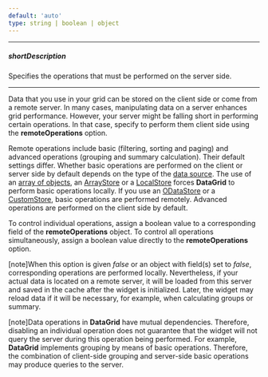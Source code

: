 ```yaml
---
default: 'auto'
type: string | boolean | object
---
```

---
##### shortDescription
Specifies the operations that must be performed on the server side.

---
Data that you use in your grid can be stored on the client side or come from a remote server. In many cases, manipulating data on a server enhances grid performance. However, your server might be falling short in performing certain operations. In that case, specify to perform them client side using the **remoteOperations** option.

Remote operations include basic (filtering, sorting and paging) and advanced operations (grouping and summary calculation). Their default settings differ. Whether basic operations are performed on the client or server side by default depends on the type of the [data source](/api-reference/10%20UI%20Widgets/dxDataGrid/1%20Configuration/dataSource.md '/Documentation/ApiReference/UI_Widgets/dxDataGrid/Configuration/#dataSource'). The use of an [array of objects](/concepts/10%20UI%20Widgets/70%20Data%20Grid/010%20Data%20Binding/10%20Provide%20Data/20%20Using%20an%20Array%20of%20Objects.md '/Documentation/Guide/UI_Widgets/Data_Grid/Data_Binding/#Provide_Data/Using_an_Array_of_Objects'), an [ArrayStore](/concepts/10%20UI%20Widgets/70%20Data%20Grid/010%20Data%20Binding/10%20Provide%20Data/30%20Using%20the%20Data%20Layer/15%20Using%20an%20ArrayStore.md '/Documentation/Guide/UI_Widgets/Data_Grid/Data_Binding/#Provide_Data/Using_the_Data_Layer/Using_an_ArrayStore') or a [LocalStore](/concepts/10%20UI%20Widgets/70%20Data%20Grid/010%20Data%20Binding/10%20Provide%20Data/30%20Using%20the%20Data%20Layer/20%20Using%20a%20LocalStore.md '/Documentation/Guide/UI_Widgets/Data_Grid/Data_Binding/#Provide_Data/Using_the_Data_Layer/Using_a_LocalStore') forces **DataGrid** to perform basic operations locally. If you use an [ODataStore](/concepts/10%20UI%20Widgets/70%20Data%20Grid/010%20Data%20Binding/10%20Provide%20Data/30%20Using%20the%20Data%20Layer/30%20Using%20an%20ODataStore.md '/Documentation/Guide/UI_Widgets/Data_Grid/Data_Binding/#Provide_Data/Using_the_Data_Layer/Using_an_ODataStore') or a [CustomStore](/concepts/10%20UI%20Widgets/70%20Data%20Grid/010%20Data%20Binding/10%20Provide%20Data/30%20Using%20the%20Data%20Layer/40%20Using%20a%20CustomStore.md '/Documentation/Guide/UI_Widgets/Data_Grid/Data_Binding/#Provide_Data/Using_the_Data_Layer/Using_a_CustomStore'), basic operations are performed remotely. Advanced operations are performed on the client side by default.

To control individual operations, assign a boolean value to a corresponding field of the **remoteOperations** object. To control all operations simultaneously, assign a boolean value directly to the **remoteOperations** option.

[note]When this option is given *false* or an object with field(s) set to *false*, corresponding operations are performed locally. Nevertheless, if your actual data is located on a remote server, it will be loaded from this server and saved in the cache after the widget is initialized. Later, the widget may reload data if it will be necessary, for example, when calculating groups or summary.

[note]Data operations in **DataGrid** have mutual dependencies. Therefore, disabling an individual operation does not guarantee that the widget will not query the server during this operation being performed. For example, **DataGrid** implements grouping by means of basic operations. Therefore, the combination of client-side grouping and server-side basic operations may produce queries to the server.